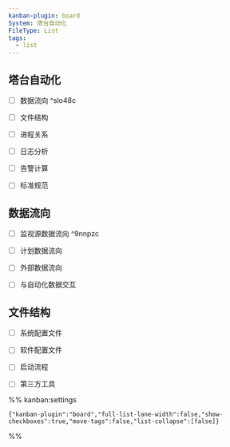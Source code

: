 ```yaml
---
kanban-plugin: board
System: 塔台自动化
FileType: List
tags:
  - list
---
```


## 塔台自动化 

- [ ] 数据流向 ^slo48c
- [ ] 文件结构
- [ ] 进程关系
- [ ] 日志分析
- [ ] 告警计算
- [ ] 标准规范


## 数据流向

- [ ] 监视源数据流向 ^9nnpzc
- [ ] 计划数据流向
- [ ] 外部数据流向
- [ ] 与自动化数据交互


## 文件结构

- [ ] 系统配置文件
- [ ] 软件配置文件
- [ ] 启动流程
- [ ] 第三方工具







%% kanban:settings
```
{"kanban-plugin":"board","full-list-lane-width":false,"show-checkboxes":true,"move-tags":false,"list-collapse":[false]}
```
%%